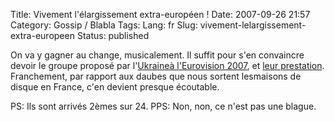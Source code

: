Title: Vivement l'élargissement extra-européen !
Date: 2007-09-26 21:57
Category: Gossip / Blabla
Tags:
Lang: fr
Slug: vivement-lelargissement-extra-europeen
Status: published

On va y gagner au change, musicalement. Il suffit pour s'en convaincre devoir le groupe proposé par l'[Ukraineà l'Eurovision 2007](http://info.rsr.ch/xobix_media/images/tsr/2007/swisstxt20070512_7813405_3.jpg), et [leur prestation](http://www.dailymotion.com/relevance/search/eurovision%2B2007%2Bukraine/video/x1ysgr_eurovision-2007-ukraine/1). Franchement, par rapport aux daubes que nous sortent lesmaisons de disque en France, c'en devient presque écoutable.

PS: Ils sont arrivés 2èmes sur 24.
PPS: Non, non, ce n'est pas une blague.
